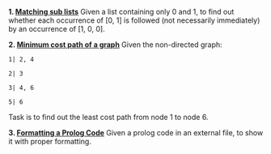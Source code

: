 **1. [Matching sub lists](https://github.com/anubhab91/PrologTests/blob/master/1%20(Matching%20sub%20lists).pl)**
 Given a list containing only 0 and 1, to find out whether each occurrence of [0, 1] is followed (not necessarily immediately) by an occurrence of [1, 0, 0]. 

 
**2. [Minimum cost path of a graph](https://github.com/anubhab91/PrologTests/blob/master/2%20Minimum%20cost%20path%20of%20a%20graph.pl)**
 Given the non-directed graph:
 
	1| 2, 4
	
	2| 3
	
	3| 4, 6
	
	5| 6
	
Task is to find out the least cost path from node 1 to node 6. 


**3. [Formatting a Prolog Code](https://github.com/anubhab91/PrologTests/blob/master/3%20(Formatting%20a%20Prolog%20Code).pl)**
 Given a prolog code in an external file, to show it with proper formatting.